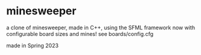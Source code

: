 # minesweeper
a clone of minesweeper, made in C++, using the SFML framework
now with configurable board sizes and mines! see boards/config.cfg

made in Spring 2023
